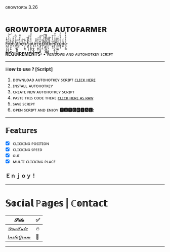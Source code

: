 ɢʀᴏᴡᴛᴏᴘɪᴀ 3.26
# ɢʀᴏᴡᴛᴏᴘɪᴀ ᴀᴜᴛᴏꜰᴀʀᴍᴇʀ

F̴̢̬̫̝̗̬̫̱̫̍͌̽̒͘ͅṙ̸̞̪̫̩̫͙͎̪̤̆̈́͛̈̒̋͝e̸̘̰̱̟̯̟̯̠̮͋̊͛ė̴̠͈͆͋̂̓ ̴̡͉̊̐̉́̀͆̀̕͜ͅò̸̡̯̠̫̪̻͍̩͚̱͒͘͝p̶̞͉̌͛̏̊͒̿̈é̸̱̑̅͝n̴̡͕͓̳͉̉̋̄ ̵̯̟̗̔̈́́̍̃̕̕s̶̡̠̗̩̗̈͆̊̂̂̀͠ͅǫ̷̡̭̳̪̜̙̈́͐͋͑̊̈́̋͘̕u̵̢̢̮̳̘̲̟͙̗͈͘r̵̠̬̀͌̆̽c̶̢͔͖̯͍̠̮̗̾̒̆̈́ͅę̶̙̬̤͍͙̪͓̏͊̎̔̎̃͝ ̸̥͎̩͖̊̿c̸̦̃̈́͗̉͛͗̚͠ľ̵͕̭͇̖̦̫̦̍́͒͋̉̀͜i̵̯͉̣̦̱͍͖̣̫̖̐͂̿̋́͊̕c̴̨̨̨̡̼̗͍̰̐̓͊̆̕͠ͅk̶̠̄̎̀̌̀e̵͖͓̩̹͛͆͛̀̔̍̃͘r̸̡̛̝̼̺͉̪͕̜̂͆̊͂̓͑͋̐̕͜ ̴̹̜̦̘̼̹̟̙̺̽̃̌͌͑ć̵̺̙̖̠̻́̒͒̓ͅó̴̳̱͉̦̀͋̓̾̂̈̓d̶͚̞̑̈́ę̵̫̩̪̻́̇̂͛́̆̇̒̒̔

<b>REQUIREMENTS:</b> • ᴡɪɴᴅᴏᴡꜱ ᴀɴᴅ ᴀᴜᴛᴏʜᴏᴛᴋᴇʏ ꜱᴄʀɪᴘᴛ</br>
_________________________________________________________________________
**ℍ𝕠𝕨 𝕥𝕠 𝕦𝕤𝕖 ? [𝕊𝕔𝕣𝕚𝕡𝕥]**

1. ᴅᴏᴡɴʟᴏᴀᴅ ᴀᴜᴛᴏʜᴏᴛᴋᴇʏ ꜱᴄʀɪᴘᴛ [ᴄʟɪᴄᴋ ʜᴇʀᴇ](https://www.autohotkey.com/)
2. ɪɴꜱᴛᴀʟʟ ᴀᴜᴛᴏʜᴏᴛᴋᴇʏ
3. ᴄʀᴇᴀᴛᴇ ɴᴇᴡ ᴀᴜᴛᴏʜᴏᴛᴋᴇʏ ꜱᴄʀɪᴘᴛ
4. ᴘᴀꜱᴛᴇ ᴛʜɪꜱ ᴄᴏᴅᴇ ᴛʜᴇʀᴇ [ᴄʟɪᴄᴋ ʜᴇʀᴇ ᴀꜱ ʀᴀᴡ](https://raw.githubusercontent.com/ZaresPlusX/GrowTopia-AutoFarmer/master/Automatic%20Clicker)
5. ꜱᴀᴠᴇ ꜱᴄʀɪᴘᴛ
6. ᴏᴘᴇɴ ꜱᴄʀɪᴘᴛ ᴀɴᴅ ᴇɴᴊᴏʏ
**🆃🆄🆃🅾🆁🅸🅰🅻:**
_________________________________________________________________________
## 𝔽𝕖𝕒𝕥𝕦𝕣𝕖𝕤

- [x] ᴄʟɪᴄᴋɪɴɢ ᴘᴏꜱɪᴛɪᴏɴ
- [x] ᴄʟɪᴄᴋɪɴɢ ꜱᴘᴇᴇᴅ
- [x] ɢᴜɪ
- [x] ᴍᴜʟᴛɪ ᴄʟɪᴄᴋɪɴɢ ᴘʟᴀᴄᴇ

### Ｅｎｊｏｙ！
______________________________________________________________________________
# 𝕊𝕠𝕔𝕚𝕒𝕝 ℙ𝕒𝕘𝕖𝕤 | ℂ𝕠𝕟𝕥𝕒𝕔𝕥

| 𝓢𝓲𝓽𝓮 | ✅ |
| --- | --- |
| [𝒴𝑜𝓊𝒯𝓊𝒷𝑒](https://www.youtube.com/channel/UCLxuarUbS3qzUy2SpLf3WEg) |   🔥  |
| [𝐼𝓃𝓈𝓉𝒶𝑔𝓇𝒶𝓂](https://www.instagram.com/zaresplusx/) |  📸  |
______________________________________________________________________________
